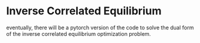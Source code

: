 # Inverse Correlated Equilibrium

eventually, there will be a pytorch version of the code to solve the dual form of the inverse correlated equilibrium optimization problem.

